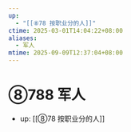 ```yaml
---
up:
  - "[[⑧78 按职业分的人]]"
ctime: 2025-03-01T14:04:22+08:00
aliases:
  - 军人
mtime: 2025-09-09T12:37:04+08:00
---
```


# ⑧788 军人

- up: [[⑧78 按职业分的人]]
